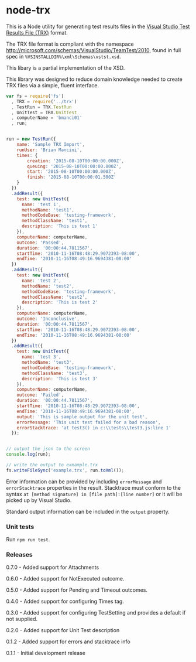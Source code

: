 node-trx
========

This is a Node utility for generating test results files in the [Visual Studio Test Results File (TRX)](https://msdn.microsoft.com/en-us/library/jj155800(v=vs.120).aspx) format.

The TRX file format is compliant with the namespace http://microsoft.com/schemas/VisualStudio/TeamTest/2010, found in full spec in `%VSINSTALLDIR%\xml\Schemas\vstst.xsd`.

This libary is a partial implementation of the XSD.

This library was designed to reduce domain knowledge needed to create TRX files via a simple, fluent interface.

```javascript
var fs = require('fs')
  , TRX = require('../trx')
  , TestRun = TRX.TestRun
  , UnitTest = TRX.UnitTest
  , computerName = 'bmanci01'
  , run;


run = new TestRun({
    name: 'Sample TRX Import',
    runUser: 'Brian Mancini',
    times: {
        creation: '2015-08-10T00:00:00.000Z',
        queuing: '2015-08-10T00:00:00.000Z',
        start: '2015-08-10T00:00:00.000Z',
        finish: '2015-08-10T00:00:01.500Z'
    }
  })
  .addResult({
    test: new UnitTest({
      name: 'test 1',
      methodName: 'test1',
      methodCodeBase: 'testing-framework',
      methodClassName: 'test1',
      description: 'This is test 1'
    }),
    computerName: computerName,
    outcome: 'Passed',
    duration: '00:00:44.7811567',
    startTime: '2010-11-16T08:48:29.9072393-08:00',
    endTime: '2010-11-16T08:49:16.9694381-08:00'
  })
  .addResult({
    test: new UnitTest({
      name: 'test 2',
      methodName: 'test2',
      methodCodeBase: 'testing-framework',
      methodClassName: 'test2',
      description: 'This is test 2'
    }),
    computerName: computerName,
    outcome: 'Inconclusive',
    duration: '00:00:44.7811567',
    startTime: '2010-11-16T08:48:29.9072393-08:00',
    endTime: '2010-11-16T08:49:16.9694381-08:00'
  })
  .addResult({
    test: new UnitTest({
      name: 'test 3',
      methodName: 'test3',
      methodCodeBase: 'testing-framework',
      methodClassName: 'test3',
      description: 'This is test 3'
    }),
    computerName: computerName,
    outcome: 'Failed',
    duration: '00:00:44.7811567',
    startTime: '2010-11-16T08:48:29.9072393-08:00',
    endTime: '2010-11-16T08:49:16.9694381-08:00',
    output: 'This is sample output for the unit test',
    errorMessage: 'This unit test failed for a bad reason',
    errorStacktrace: 'at test3() in c:\\tests\\test3.js:line 1'
  });


// output the json to the screen
console.log(run);

// write the output to exmample.trx
fs.writeFileSync('example.trx', run.toXml());
```

Error information can be provided by including `errorMessage` and `errorStacktrace` properties in the result. Stacktrace must conform to the syntax `at [method signature] in [file path]:[line number]` or it will be picked up by Visual Studio.

Standard output information can be included in the `output` property.

### Unit tests

Run `npm run test`.

### Releases

0.7.0 - Added support for Attachments

0.6.0 - Added support for NotExecuted outcome.

0.5.0 - Added support for Pending and Timeout outcomes.

0.4.0 - Added support for configuring Times tag.

0.3.0 - Added support for configuring TestSetting and provides a default if not supplied.

0.2.0 - Added support for Unit Test description

0.1.2 - Added support for errors and stacktrace info

0.1.1 - Initial development release
